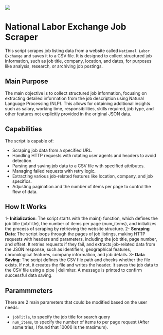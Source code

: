 ![](https://encrypted-tbn0.gstatic.com/images?q=tbn:ANd9GcSaW4eAEjeT4-Cm_zfzjXFDMKJPj7CoxGciMlI8IMgmBw&s)


# National Labor Exchange Job Scraper

This script scrapes job listing data from a website called `National Labor Exchange` and saves it to a CSV file. It is designed to collect structured job information, such as job title, company, location, and dates, for purposes like analysis, research, or archiving job postings.

## Main Purpose
The main objective is to collect structured job information, focusing on extracting detailed information from the job description using Natural Language Processing (NLP). This allows for obtaining additional insights such as salary, working time, responsibilities, skills required, job type, and other features not explicitly provided in the original JSON data.

## Capabilities
The script is capable of:

- Scraping job data from a specified URL.
- Handling HTTP requests with rotating user agents and headers to avoid detection.
- Parsing and saving job data to a CSV file with specified attributes.
- Managing failed requests with retry logic.
- Extracting various job-related features like location, company, and job specifics.
- Adjusting pagination and the number of items per page to control the flow of data.

## How It Works

1- **Initialization**: The script starts with the main() function, which defines the job title (jobTitle), the number of items per page (num_items), and initializes the process of scraping by retrieving the website structure.
2- **Scraping Data**: The script loops through the pages of job listings, making HTTP requests with headers and parameters, including the job title, page number, and offset. It retries requests if they fail, and extracts job-related data from the JSON response, such as identifiers, geographical features, chronological features, company information, and job details.
3- **Data Saving**: The script defines the CSV file path and checks whether the file exists. If not, it creates the file and writes the header. It saves the job data to the CSV file using a pipe | delimiter. A message is printed to confirm successful data saving.

## Parammmeters
There are 2 main parameters that could be modified based on the user needs:
- `jobTitle`, to specify the job title for search query
- `num_items`, to specify the number of items to per page request (After some tries, I found that 10000 Is the maximum). 
